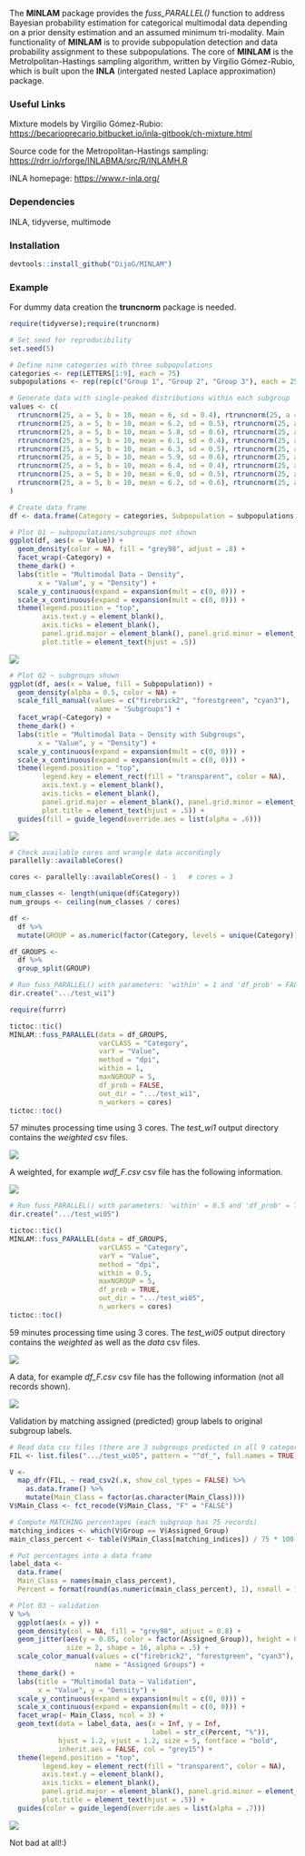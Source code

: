 The **MINLAM** package provides the *fuss_PARALLEL()* function to address Bayesian probability estimation for categorical multimodal data depending on a prior density estimation and an assumed minimum tri-modality. Main functionality of **MINLAM** is to provide subpopulation detection and data probability assignment to these subpopulations. The core of **MINLAM** is the Metrolpolitan-Hastings sampling algorithm, written by Virgilio Gómez-Rubio, which is built upon the **INLA** (intergated nested Laplace approximation) package.

### Useful Links
Mixture models by Virgilio Gómez-Rubio: 
https://becarioprecario.bitbucket.io/inla-gitbook/ch-mixture.html

Source code for the Metropolitan-Hastings sampling:
https://rdrr.io/rforge/INLABMA/src/R/INLAMH.R

INLA homepage: 
https://www.r-inla.org/

### Dependencies
INLA, tidyverse, multimode

### Installation

```r
devtools::install_github("DijoG/MINLAM")
```
### Example
For dummy data creation the **truncnorm** package is needed.

```r
require(tidyverse);require(truncnorm)

# Set seed for reproducibility
set.seed(5)

# Define nine categories with three subpopulations
categories <- rep(LETTERS[1:9], each = 75)
subpopulations <- rep(rep(c("Group 1", "Group 2", "Group 3"), each = 25), times = 9)

# Generate data with single-peaked distributions within each subgroup
values <- c(
  rtruncnorm(25, a = 5, b = 10, mean = 6, sd = 0.4), rtruncnorm(25, a = 5, b = 10, mean = 7.5, sd = 0.4), rtruncnorm(25, a = 5, b = 10, mean = 9, sd = 0.4),
  rtruncnorm(25, a = 5, b = 10, mean = 6.2, sd = 0.5), rtruncnorm(25, a = 5, b = 10, mean = 7.7, sd = 0.5), rtruncnorm(25, a = 5, b = 10, mean = 9.2, sd = 0.5),
  rtruncnorm(25, a = 5, b = 10, mean = 5.8, sd = 0.6), rtruncnorm(25, a = 5, b = 10, mean = 7.4, sd = 0.6), rtruncnorm(25, a = 5, b = 10, mean = 8.9, sd = 0.6),
  rtruncnorm(25, a = 5, b = 10, mean = 6.1, sd = 0.4), rtruncnorm(25, a = 5, b = 10, mean = 7.8, sd = 0.4), rtruncnorm(25, a = 5, b = 10, mean = 9.3, sd = 0.4),
  rtruncnorm(25, a = 5, b = 10, mean = 6.3, sd = 0.5), rtruncnorm(25, a = 5, b = 10, mean = 7.8, sd = 0.5), rtruncnorm(25, a = 5, b = 10, mean = 9.4, sd = 0.5),
  rtruncnorm(25, a = 5, b = 10, mean = 5.9, sd = 0.6), rtruncnorm(25, a = 5, b = 10, mean = 7.5, sd = 0.6), rtruncnorm(25, a = 5, b = 10, mean = 9.2, sd = 0.6),
  rtruncnorm(25, a = 5, b = 10, mean = 6.4, sd = 0.4), rtruncnorm(25, a = 5, b = 10, mean = 7.9, sd = 0.4), rtruncnorm(25, a = 5, b = 10, mean = 9.5, sd = 0.4),
  rtruncnorm(25, a = 5, b = 10, mean = 6.0, sd = 0.5), rtruncnorm(25, a = 5, b = 10, mean = 7.6, sd = 0.5), rtruncnorm(25, a = 5, b = 10, mean = 9.3, sd = 0.5),
  rtruncnorm(25, a = 5, b = 10, mean = 6.2, sd = 0.6), rtruncnorm(25, a = 5, b = 10, mean = 7.8, sd = 0.6), rtruncnorm(25, a = 5, b = 10, mean = 9.6, sd = 0.6)
)

# Create data frame
df <- data.frame(Category = categories, Subpopulation = subpopulations, Value = values)

# Plot 01 ~ subpopulations/subgroups not shown
ggplot(df, aes(x = Value)) +
  geom_density(color = NA, fill = "grey98", adjust = .8) +
  facet_wrap(~Category) +
  theme_dark() +
  labs(title = "Multimodal Data ~ Density", 
       x = "Value", y = "Density") +
  scale_y_continuous(expand = expansion(mult = c(0, 0))) +
  scale_x_continuous(expand = expansion(mult = c(0, 0))) +
  theme(legend.position = "top",
        axis.text.y = element_blank(),
        axis.ticks = element_blank(),
        panel.grid.major = element_blank(), panel.grid.minor = element_blank(),
        plot.title = element_text(hjust = .5))
```
<img align="bottom" src="https://raw.githubusercontent.com/DijoG/storage/main/README/MM_01.png">

```r
# Plot 02 ~ subgroups shown
ggplot(df, aes(x = Value, fill = Subpopulation)) +
  geom_density(alpha = 0.5, color = NA) +
  scale_fill_manual(values = c("firebrick2", "forestgreen", "cyan3"), 
                     name = "Subgroups") +
  facet_wrap(~Category) +
  theme_dark() +
  labs(title = "Multimodal Data ~ Density with Subgroups", 
       x = "Value", y = "Density") +
  scale_y_continuous(expand = expansion(mult = c(0, 0))) +
  scale_x_continuous(expand = expansion(mult = c(0, 0))) +
  theme(legend.position = "top",
        legend.key = element_rect(fill = "transparent", color = NA),
        axis.text.y = element_blank(),
        axis.ticks = element_blank(),
        panel.grid.major = element_blank(), panel.grid.minor = element_blank(),
        plot.title = element_text(hjust = .5)) +
  guides(fill = guide_legend(override.aes = list(alpha = .6)))
```
<img align="bottom" src="https://raw.githubusercontent.com/DijoG/storage/main/README/MM_02.png">

```r
# Check available cores and wrangle data accordingly
parallelly::availableCores() 

cores <- parallelly::availableCores() - 1   # cores = 3

num_classes <- length(unique(df$Category))
num_groups <- ceiling(num_classes / cores)

df <- 
  df %>%
  mutate(GROUP = as.numeric(factor(Category, levels = unique(Category))) %% num_groups + 1)

df_GROUPS <- 
  df %>%
  group_split(GROUP)

# Run fuss_PARALLEL() with parameters: 'within' = 1 and 'df_prob' = FALSE
dir.create(".../test_wi1")

require(furrr)

tictoc::tic()
MINLAM::fuss_PARALLEL(data = df_GROUPS,
                      varCLASS = "Category", 
                      varY = "Value", 
                      method = "dpi", 
                      within = 1, 
                      maxNGROUP = 5, 
                      df_prob = FALSE, 
                      out_dir = ".../test_wi1", 
                      n_workers = cores)
tictoc::toc()
```
57 minutes processing time using 3 cores.
The *test_wi1* output directory contains the *weighted* csv files.

<img align="bottom" src="https://raw.githubusercontent.com/DijoG/storage/main/README/MM_03.png">

A weighted, for example *wdf_F.csv* csv file has the following information.

<img align="bottom" src="https://raw.githubusercontent.com/DijoG/storage/main/README/MM_04.png">

```r
# Run fuss_PARALLEL() with parameters: 'within' = 0.5 and 'df_prob' = TRUE
dir.create(".../test_wi05")

tictoc::tic()
MINLAM::fuss_PARALLEL(data = df_GROUPS,
                      varCLASS = "Category", 
                      varY = "Value", 
                      method = "dpi", 
                      within = 0.5, 
                      maxNGROUP = 5, 
                      df_prob = TRUE, 
                      out_dir = ".../test_wi05", 
                      n_workers = cores)
tictoc::toc()
```
59 minutes processing time using 3 cores.
The *test_wi05* output directory contains the *weighted* as well as the *data* csv files.

<img align="bottom" src="https://raw.githubusercontent.com/DijoG/storage/main/README/MM_05.png">

A data, for example *df_F.csv* csv file has the following information (not all records shown).

<img align="bottom" src="https://raw.githubusercontent.com/DijoG/storage/main/README/MM_06.png">

Validation by matching assigned (predicted) group labels to original subgroup labels.

```r
# Read data csv files (there are 3 subgroups predicted in all 9 categories)
FIL <- list.files(".../test_wi05", pattern = "^df_", full.names = TRUE) 

V <- 
  map_dfr(FIL, ~ read_csv2(.x, show_col_types = FALSE) %>%
    as.data.frame() %>%
    mutate(Main_Class = factor(as.character(Main_Class))))
V$Main_Class <- fct_recode(V$Main_Class, "F" = "FALSE")

# Compute MATCHING percentages (each subgroup has 75 records)
matching_indices <- which(V$Group == V$Assigned_Group)
main_class_percent <- table(V$Main_Class[matching_indices]) / 75 * 100

# Put percentages into a data frame
label_data <- 
  data.frame(
  Main_Class = names(main_class_percent),
  Percent = format(round(as.numeric(main_class_percent), 1), nsmall = 1))

# Plot 03 ~ validation
V %>%
  ggplot(aes(x = y)) +
  geom_density(col = NA, fill = "grey98", adjust = 0.8) +
  geom_jitter(aes(y = 0.05, color = factor(Assigned_Group)), height = 0.05, 
              size = 2, shape = 16, alpha = .5) + 
  scale_color_manual(values = c("firebrick2", "forestgreen", "cyan3"), 
                     name = "Assigned Groups") +  
  theme_dark() +
  labs(title = "Multimodal Data ~ Validation", 
       x = "Value", y = "Density") +
  scale_y_continuous(expand = expansion(mult = c(0, 0))) +
  scale_x_continuous(expand = expansion(mult = c(0, 0))) +
  facet_wrap(~ Main_Class, ncol = 3) +  
  geom_text(data = label_data, aes(x = Inf, y = Inf, 
                                   label = str_c(Percent, "%")), 
            hjust = 1.2, vjust = 1.2, size = 5, fontface = "bold", 
            inherit.aes = FALSE, col = "grey15") +  
  theme(legend.position = "top",
        legend.key = element_rect(fill = "transparent", color = NA),
        axis.text.y = element_blank(),
        axis.ticks = element_blank(),
        panel.grid.major = element_blank(), panel.grid.minor = element_blank(),
        plot.title = element_text(hjust = .5)) +
  guides(color = guide_legend(override.aes = list(alpha = .7)))
```
<img align="bottom" src="https://raw.githubusercontent.com/DijoG/storage/main/README/MM_07.png">

Not bad at all!:)
